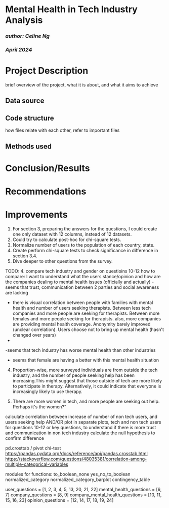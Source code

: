 # Mental Health in Tech Industry Analysis
### *author: Celine Ng*
### *April 2024*

# Project Description
brief overview of the project, what it is about, and what it aims to achieve

## Data source
## Code structure
how files relate with each other, refer to important files
## Methods used

# Conclusion/Results

# Recommendations

# Improvements
1. For section 3, preparing the answers for the questions, I could create one 
   only dataset with 12 columns, instead of 12 datasets.
2. Could try to calculate post-hoc for chi-square tests.
3. Normalize number of users to the population of each country, state.
4. Create perform chi-square tests to check significance in difference in 
   section 3.4. 
5. Dive deeper to other questions from the survey.



TODO:
4. compare tech industry and gender on questioins 10-12
how to compare:
I want to understand what the users stance/opinion and how are the 
   companies dealing to mental health issues (officially and actually)
-seems that trust, communication between 2 parties and social awareness are 
lacking
- there is visual correlation between people with families with mental 
  health and number of users seeking therapists. Between less tech 
  companies and more people are seeking for therapists. Between more 
  females and more people seeking for therapists.
also, more companies are providing mental health coverage. Anonymity barely 
  improved (unclear correlation). Users choose not to bring up mental health
  (hasn't changed over years)
- 
-seems that tech industry has worse mental health than other industries
- seems that female are having a better with this mental health situation
4. Proportion-wise, more surveyed individuals are from outside the tech 
industry, and the number of people seeking help has been increasing.This might suggest that those outside of tech are more likely to participate in therapy. Alternatively, it could indicate that everyone is increasingly likely to use therapy.

5. There are more women in tech, and more people are seeking out help. 
Perhaps it's the women?"

calculate correlation between increase of number of non tech users, and 
users seeking help
AND/OR
plot in separate plots, tech and non tech users for questions 10-12 or key 
questions, to understand if there is more trust and communication in non tech industry
calculate the null hypothesis to confirm difference

pd.crosttab / pivot
chi-test
https://pandas.pydata.org/docs/reference/api/pandas.crosstab.html
https://stackoverflow.com/questions/48035381/correlation-among-multiple-categorical-variables


modules for functions:
to_boolean_none 
yes_no_to_boolean
normalized_category
normalized_category_barplot
contingency_table

user_questions = [1, 2, 3, 4, 5, 13, 20, 21, 22]
mental_health_questions = [6, 7]
company_questions = [8, 9]
company_mental_health_questions = [10, 11, 15, 16, 23]
opinion_questions = [12, 14, 17, 18, 19, 24]

